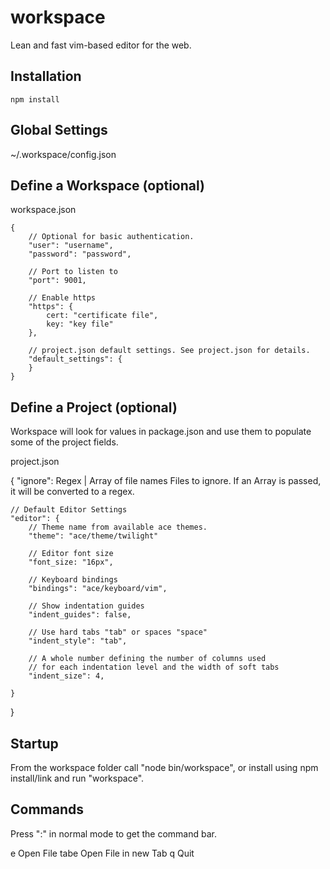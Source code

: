 
workspace
=========

Lean and fast vim-based editor for the web. 

Installation
------------

	npm install

Global Settings
---------------

~/.workspace/config.json


Define a Workspace (optional)
-----------------------------

workspace.json

	{
		// Optional for basic authentication.
		"user": "username",
		"password": "password",
		
		// Port to listen to
		"port": 9001,
		
		// Enable https
		"https": {
			cert: "certificate file",
			key: "key file"
		},
		
		// project.json default settings. See project.json for details.
		"default_settings": {
		}
	}


Define a Project (optional)
---------------------------

Workspace will look for values in package.json and use them to populate some of 
the project fields.

project.json

{
	"ignore": Regex | Array of file names
		Files to ignore. If an Array is passed, it will be converted to a regex.
		
	// Default Editor Settings
	"editor": {
		// Theme name from available ace themes.
		"theme": "ace/theme/twilight"
		
		// Editor font size
		"font_size: "16px",
		
		// Keyboard bindings
		"bindings": "ace/keyboard/vim",
		
		// Show indentation guides
		"indent_guides": false,
		
		// Use hard tabs "tab" or spaces "space"
		"indent_style": "tab",
		
		// A whole number defining the number of columns used 
		// for each indentation level and the width of soft tabs
		"indent_size": 4,
		
	}
}

Startup
-------

From the workspace folder call "node bin/workspace", or install using npm install/link and run "workspace".

Commands
--------

Press ":" in normal mode to get the command bar.

e
	Open File
tabe
	Open File in new Tab
q
	Quit
